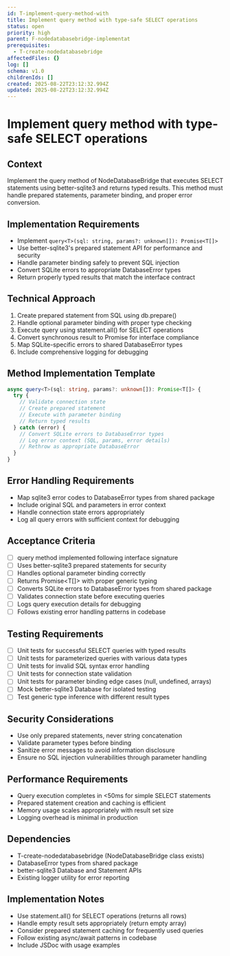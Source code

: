 ```yaml
---
id: T-implement-query-method-with
title: Implement query method with type-safe SELECT operations
status: open
priority: high
parent: F-nodedatabasebridge-implementat
prerequisites:
  - T-create-nodedatabasebridge
affectedFiles: {}
log: []
schema: v1.0
childrenIds: []
created: 2025-08-22T23:12:32.994Z
updated: 2025-08-22T23:12:32.994Z
---
```


# Implement query method with type-safe SELECT operations

## Context

Implement the query<T> method of NodeDatabaseBridge that executes SELECT statements using better-sqlite3 and returns typed results. This method must handle prepared statements, parameter binding, and proper error conversion.

## Implementation Requirements

- Implement `query<T>(sql: string, params?: unknown[]): Promise<T[]>`
- Use better-sqlite3's prepared statement API for performance and security
- Handle parameter binding safely to prevent SQL injection
- Convert SQLite errors to appropriate DatabaseError types
- Return properly typed results that match the interface contract

## Technical Approach

1. Create prepared statement from SQL using db.prepare()
2. Handle optional parameter binding with proper type checking
3. Execute query using statement.all() for SELECT operations
4. Convert synchronous result to Promise for interface compliance
5. Map SQLite-specific errors to shared DatabaseError types
6. Include comprehensive logging for debugging

## Method Implementation Template

```typescript
async query<T>(sql: string, params?: unknown[]): Promise<T[]> {
  try {
    // Validate connection state
    // Create prepared statement
    // Execute with parameter binding
    // Return typed results
  } catch (error) {
    // Convert SQLite errors to DatabaseError types
    // Log error context (SQL, params, error details)
    // Rethrow as appropriate DatabaseError
  }
}
```

## Error Handling Requirements

- Map sqlite3 error codes to DatabaseError types from shared package
- Include original SQL and parameters in error context
- Handle connection state errors appropriately
- Log all query errors with sufficient context for debugging

## Acceptance Criteria

- [ ] query<T> method implemented following interface signature
- [ ] Uses better-sqlite3 prepared statements for security
- [ ] Handles optional parameter binding correctly
- [ ] Returns Promise<T[]> with proper generic typing
- [ ] Converts SQLite errors to DatabaseError types from shared package
- [ ] Validates connection state before executing queries
- [ ] Logs query execution details for debugging
- [ ] Follows existing error handling patterns in codebase

## Testing Requirements

- [ ] Unit tests for successful SELECT queries with typed results
- [ ] Unit tests for parameterized queries with various data types
- [ ] Unit tests for invalid SQL syntax error handling
- [ ] Unit tests for connection state validation
- [ ] Unit tests for parameter binding edge cases (null, undefined, arrays)
- [ ] Mock better-sqlite3 Database for isolated testing
- [ ] Test generic type inference with different result types

## Security Considerations

- Use only prepared statements, never string concatenation
- Validate parameter types before binding
- Sanitize error messages to avoid information disclosure
- Ensure no SQL injection vulnerabilities through parameter handling

## Performance Requirements

- Query execution completes in <50ms for simple SELECT statements
- Prepared statement creation and caching is efficient
- Memory usage scales appropriately with result set size
- Logging overhead is minimal in production

## Dependencies

- T-create-nodedatabasebridge (NodeDatabaseBridge class exists)
- DatabaseError types from shared package
- better-sqlite3 Database and Statement APIs
- Existing logger utility for error reporting

## Implementation Notes

- Use statement.all() for SELECT operations (returns all rows)
- Handle empty result sets appropriately (return empty array)
- Consider prepared statement caching for frequently used queries
- Follow existing async/await patterns in codebase
- Include JSDoc with usage examples
